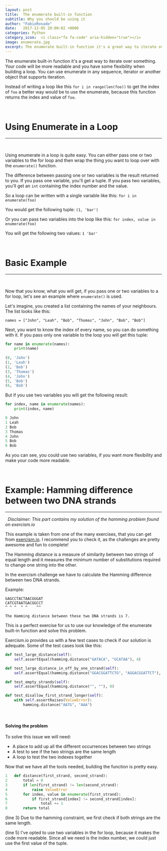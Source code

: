 ```yaml
---
layout: post
title:  The enumerate built-in function
subtitle: Why you should be using it
author: "FabioRosado"
date:   2017-12-05 20:00:02 +0000
categories: Python
category_icon:  <i class="fa fa-code" aria-hidden="true"></i>
image: enumerate.jpg
excerpt: The enumerate built-in function it's a great way to iterate over something. Your code will be more readable and you have some flexibility when looping.
---
```

The enumerate built-in function it's a great way to iterate over something. Your code will be more readable and you have some flexibility when building a loop. You can use enumerate in any sequence, iterator or another object that supports iteration.

Instead of writing a loop like this `for i in range(len(foo))` to get the index of `foo` a better way would be to use the enumerate, because this function returns the index and value of `foo`. 


&nbsp;
# Using Enumerate in a Loop
-----
&nbsp;

Using enumerate in a loop is quite easy. You can either pass one or two variables to the for loop and then wrap the thing you want to loop over with the `enumerate()` function.

The difference between passing one or two variables is the result returned to you. If you pass one variable, you'll get a tuple. If you pass two variables, you'll get an `int` containing the index number and the value. 

So a loop can be written with a single variable like this:
`for i in enumerate(foo)`

You would get the following tuple:
`(1, 'bar')`

Or you can pass two variables into the loop like this:
`for index, value in enumerate(foo)`

You will get the following two values:
`1 'bar'`

&nbsp;
# Basic Example
-----
&nbsp;

Now that you know, what you will get, if you pass one or two variables to a for loop, let's see an example where `enumerate()` is used.

Let's imagine, you created a list containing the names of your neighbours. The list looks like this:

`names = ["John", "Leah", "Bob", "Thomas", "John", "Bob", "Bob"]`

Next, you want to know the index of every name, so you can do something with it.  If you pass only one variable to the loop you will get this tuple:

```python
for name in enumerate(names):
    print(name)
    
(0, 'John')
(1, 'Leah')
(2, 'Bob')
(3, 'Thomas')
(4, 'John')
(5, 'Bob')
(6, 'Bob')
```

But if you use two variables you will get the following result:

```python
for index, name in enumerate(names):
    print(index, name)

0 John
1 Leah
2 Bob
3 Thomas
4 John
5 Bob
6 Bob
```

As you can see, you could use two variables, if you want more flexibility and make your code more readable.

&nbsp;
# Example: Hamming difference between two DNA strands
-----
&nbsp;
_Disclaimer: This part contains my solution of the hamming problem found on exercism.io_

This example is taken from one of the many exercises, that you can get from [exercism.io](http://exercism.io/). I recommend you to check it, as the challenges are pretty awesome and fun to complete!

The Hamming distance is a measure of similarity between two strings of equal length and it measures the minimum number of substitutions required to change one string into the other. 

In the exercism challenge we have to calculate the Hamming difference between two DNA strands.

Example:
```
GAGCCTACTAACGGGAT
CATCGTAATGACGGCCT
^ ^ ^  ^ ^    ^^

The Hamming distance between these two DNA strands is 7.
```

This is a perfect exercise for us to use our knowledge of the enumerate built-in function and solve this problem. 

Exercism.io provides us with a few test cases to check if our solution is adequate. Some of the test cases look like this:

```python
def test_large_distance(self):
    self.assertEqual(hamming.distance("GATACA", "GCATAA"), 4)

def test_large_distance_in_off_by_one_strand(self):
    self.assertEqual(hamming.distance("GGACGGATTCTG", "AGGACGGATTCT"), 9)

def test_empty_strands(self):
    self.assertEqual(hamming.distance("", ""), 0)

def test_disallow_first_strand_longer(self):
    with self.assertRaises(ValueError):
        hamming.distance("AATG", "AAA")
```

&nbsp;
#### Solving the problem

To solve this issue we will need:
- A place to add up all the different occurrences between two strings
- A test to see if the two strings are the same length
- A loop to test the two indexes together
    
Now that we have all the tools needed, building the function is pretty easy. 

```python
1   def distance(first_strand, second_strand):
2       total = 0
3       if len(first_strand) != len(second_strand):
4           raise ValueError
5       for index, value in enumerate(first_strand):
6           if first_strand[index] != second_strand[index]:
7               total += 1
8       return total
```

(line 3) Due to the hamming constraint, we first check if both strings are the same length.

(line 5) I've opted to use two variables in the for loop, because it makes the code more readable. Since all we need is the index number, we could just use the first value of the tuple.